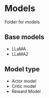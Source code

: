 # Models
Folder for models

## Base models
* LLaMA
* LLaMA2

## Model type

* Actor model
* Critic model
* Reward Model